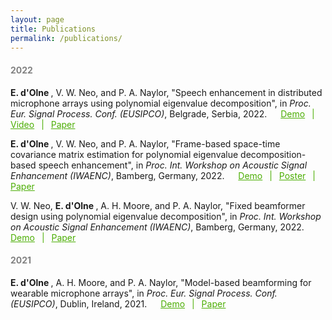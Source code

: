```yaml
---
layout: page
title: Publications
permalink: /publications/
---
```

<h4 style="color:#828282"> 2022 </h4>
<p> <b>E. d'Olne </b>, V. W. Neo, and P. A. Naylor, "Speech enhancement in distributed microphone arrays using polynomial eigenvalue decomposition", in <i>Proc.  Eur.  Signal  Process.  Conf. (EUSIPCO)</i>, Belgrade, Serbia, 2022. &emsp; <a style="color:#4CAE04" href="https://ed1016.github.io/se_PEVD_da/"> Demo</a> <span style="color:#4CAE04"> &ensp;|&ensp; </span> <a style="color:#4CAE04" href="https://youtu.be/vsmdWurGg9c"> Video</a> <span style="color:#4CAE04"> &ensp;|&ensp; </span> <a style="color:#4CAE04" href="https://eurasip.org/Proceedings/Eusipco/Eusipco2022/pdfs/0000055.pdf"> Paper</a>
<p> <b>E. d'Olne </b>, V. W. Neo, and P. A. Naylor, "Frame-based space-time covariance matrix estimation for polynomial eigenvalue decomposition-based speech enhancement", in <i>Proc. Int. Workshop on Acoustic Signal Enhancement (IWAENC)</i>, Bamberg, Germany, 2022. &emsp; <a style="color:#4CAE04" href="https://ed1016.github.io/adaptive_PEVD/"> Demo</a> <span style="color:#4CAE04"> &ensp;|&ensp; </span> <a style="color:#4CAE04" href="../assets/adaptive_PEVD/IWAENC_2022_Poster.pdf"> Poster</a> <span style="color:#4CAE04"> &ensp;|&ensp; </span> <a style="color:#4CAE04" href="../404.html"> Paper</a>
<p> V. W. Neo, <b>E. d'Olne </b>, A. H. Moore, and P. A. Naylor, "Fixed beamformer design using polynomial eigenvalue decomposition", in <i>Proc. Int. Workshop on Acoustic Signal Enhancement (IWAENC)</i>, Bamberg, Germany, 2022. &emsp; <a style="color:#4CAE04" href="https://vwn09.github.io/research/pevd-beamformer-iwaenc"> Demo</a> <span style="color:#4CAE04"> &ensp;|&ensp; </span> <a style="color:#4CAE04" href="../404.html"> Paper</a>
<h4 style="color:#828282"> 2021 </h4>
<p> <b>E. d'Olne </b>, A. H. Moore, and P. A. Naylor, "Model-based beamforming for wearable microphone arrays", in <i>Proc.  Eur.  Signal  Process.  Conf. (EUSIPCO)</i>, Dublin, Ireland, 2021. &emsp; <a style="color:#4CAE04" href="https://ed1016.github.io/CMMB-wearable/"> Demo</a> <span style="color:#4CAE04"> &ensp;|&ensp; </span> <a style="color:#4CAE04" href="https://ieeexplore.ieee.org/abstract/document/9616252"> Paper</a>
